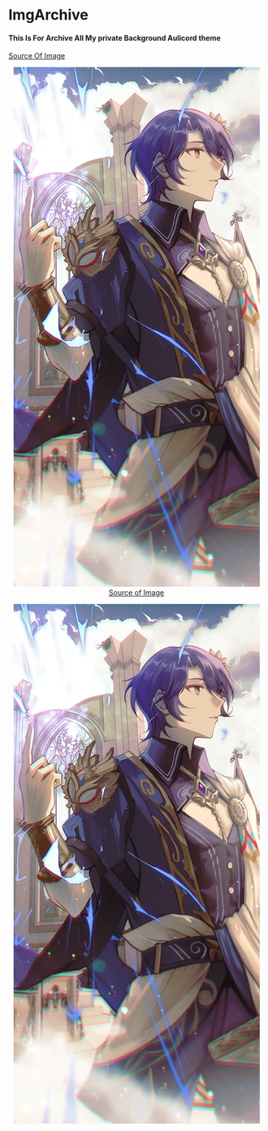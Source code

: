 # ImgArchive
<h4>This Is For Archive All My private Background Aulicord theme</h4>
<a href="https://wall.alphacoders.com/big.php?i=1350874">Source Of Image</a>
<p align=center><img src="cropped-8192-5120-1350874.png"</p>
  <br>
<a href="https://wall.alphacoders.com/big.php?i=1316656">Source of Image</a>
<p align=center><img src="cropped-8192-5120-1350874.png"></p>
